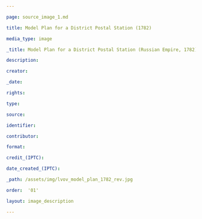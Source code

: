 ```yaml
--- 

page: source_image_1.md

title: Model Plan for a District Postal Station (1782)

media_type: image

_title: Model Plan for a District Postal Station (Russian Empire, 1782)

description: 

creator: 

_date: 

rights: 

type: 

source: 

identifier: 

contributor: 

format: 

credit_(IPTC): 

date_created_(IPTC):

_path: /assets/img/lvov_model_plan_1782_rev.jpg

order:  '01'

layout: image_description

--- 
```


